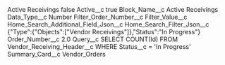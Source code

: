 <?xml version="1.0" encoding="UTF-8"?>
<CustomMetadata xmlns="http://soap.sforce.com/2006/04/metadata" xmlns:xsi="http://www.w3.org/2001/XMLSchema-instance" xmlns:xsd="http://www.w3.org/2001/XMLSchema">
    <label>Active Receivings</label>
    <protected>false</protected>
    <values>
        <field>Active__c</field>
        <value xsi:type="xsd:boolean">true</value>
    </values>
    <values>
        <field>Block_Name__c</field>
        <value xsi:type="xsd:string">Active Receivings</value>
    </values>
    <values>
        <field>Data_Type__c</field>
        <value xsi:type="xsd:string">Number</value>
    </values>
    <values>
        <field>Filter_Order_Number__c</field>
        <value xsi:nil="true"/>
    </values>
    <values>
        <field>Filter_Value__c</field>
        <value xsi:nil="true"/>
    </values>
    <values>
        <field>Home_Search_Additional_Field_Json__c</field>
        <value xsi:nil="true"/>
    </values>
    <values>
        <field>Home_Search_Filter_Json__c</field>
        <value xsi:type="xsd:string">{&quot;Type&quot;:{&quot;Objects&quot;:[&quot;Vendor Receivings&quot;]},&quot;Status&quot;:&quot;In Progress&quot;}</value>
    </values>
    <values>
        <field>Order_Number__c</field>
        <value xsi:type="xsd:double">2.0</value>
    </values>
    <values>
        <field>Query__c</field>
        <value xsi:type="xsd:string">SELECT COUNT(Id) FROM Vendor_Receiving_Header__c WHERE Status__c = &apos;In Progress&apos;</value>
    </values>
    <values>
        <field>Summary_Card__c</field>
        <value xsi:type="xsd:string">Vendor_Orders</value>
    </values>
</CustomMetadata>
